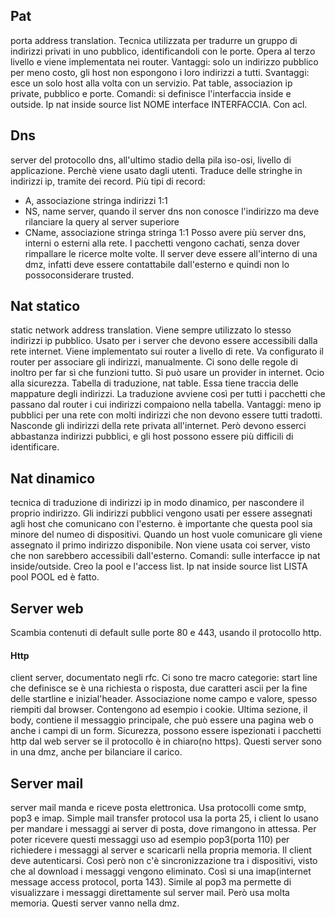 
## Pat
porta address translation. Tecnica utilizzata per tradurre un gruppo di indirizzi privati in uno pubblico, identificandoli con le porte. Opera al terzo livello e viene implementata nei router. Vantaggi: solo un indirizzo pubblico per meno costo, gli host non espongono i loro indirizzi a tutti. Svantaggi: esce un solo host alla volta con un servizio. Pat table, associazion ip private, pubblico e porte. Comandi: si definisce l'interfaccia inside e outside. Ip nat inside source list NOME interface INTERFACCIA. Con acl.

## Dns
server del protocollo dns, all'ultimo stadio della pila iso-osi, livello di applicazione. Perchè viene usato dagli utenti. Traduce delle stringhe in indirizzi ip, tramite dei record. Più tipi di record:
- A, associazione stringa indirizzi 1:1
- NS, name server, quando il server dns non conosce l'indirizzo ma deve rilanciare la query al server superiore
- CName, associazione stringa stringa 1:1
Posso avere più server dns, interni o esterni alla rete. I pacchetti vengono cachati, senza dover rimpallare le ricerce molte volte. Il server deve essere all'interno di una dmz, infatti deve essere contattabile dall'esterno e quindi non lo possoconsiderare trusted. 

## Nat statico
static network address translation. Viene sempre utilizzato lo stesso indirizzi ip pubblico. Usato per i server che devono essere accessibili dalla rete internet. Viene implementato sui router a livello di rete. Va configurato il router per associare gli indirizzi, manualmente. Ci sono delle regole di inoltro per far sì che funzioni tutto. Si può usare un provider in internet. Ocio alla sicurezza. Tabella di traduzione, nat table. Essa tiene traccia delle mappature degli indirizzi. La traduzione avviene così per tutti i pacchetti che passano dal router i cui indirizzi compaiono nella tabella. Vantaggi: meno ip pubblici per una rete con molti indirizzi che non devono essere tutti tradotti. Nasconde gli indirizzi della rete privata all'internet. Però devono esserci abbastanza indirizzi pubblici, e gli host possono essere più difficili di identificare. 

## Nat dinamico
tecnica di traduzione di indirizzi ip in modo dinamico, per nascondere il proprio indirizzo. Gli indirizzi pubblici vengono usati per essere assegnati agli host che comunicano con l'esterno. è importante che questa pool sia minore del numeo di dispositivi. Quando un host vuole comunicare gli viene assegnato il primo indirizzo disponibile. Non viene usata coi server, visto che non sarebbero accessibili dall'esterno. Comandi: sulle interfacce ip nat inside/outside. Creo la pool e l'access list. Ip nat inside source list LISTA pool POOL ed è fatto. 

## Server web
Scambia contenuti di default sulle porte 80 e 443, usando il protocollo http. 
#### Http
client server, documentato negli rfc. Ci sono tre macro categorie: start line che definisce se è una richiesta o risposta, due caratteri ascii per la fine delle startline e inizial'header. Associazione nome campo e valore, spesso riempiti dal browser. Contengono ad esempio i cookie. Ultima sezione, il body, contiene il messaggio principale, che può essere una pagina web o anche i campi di un form. Sicurezza, possono essere ispezionati i pacchetti http dal web server se il protocollo è in chiaro(no https). Questi server sono in una dmz, anche per bilanciare il carico. 

## Server mail
server mail manda e riceve posta elettronica. Usa protocolli come smtp, pop3 e imap. Simple mail transfer protocol usa la porta 25, i client lo usano per mandare i messaggi ai server di posta, dove rimangono in attessa. Per poter ricevere questi messaggi uso ad esempio pop3(porta 110) per richiedere i messaggi al server e scaricarli nella propria memoria. Il client deve autenticarsi. Così però non c'è sincronizzazione tra i dispositivi, visto che al download i messaggi vengono eliminato. Così si una imap(internet message access protocol, porta 143). Simile al pop3 ma permette di visualizzare i messaggi direttamente sul server mail. Però usa molta memoria. Questi server vanno nella dmz.